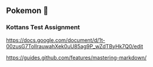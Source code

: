 ## Pokemon :hatched_chick:
### Kottans Test Assignment


https://docs.google.com/document/d/1t-00zusG7ToIIrauwahXek0uU85ag9P_wZdTByHk7Q0/edit

https://guides.github.com/features/mastering-markdown/
